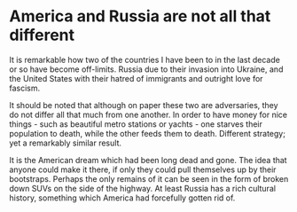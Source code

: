 America and Russia are not all that different
==================

It is remarkable how two of the countries I have been to in the last decade or so have become off-limits. Russia due to their invasion into Ukraine, and the United States with their hatred of immigrants and outright love for fascism.

It should be noted that although on paper these two are adversaries, they do not differ all that much from one another. In order to have money for nice things - such as beautiful metro stations or yachts - one starves their population to death, while the other feeds them to death. Different strategy; yet a remarkably similar result.

It is the American dream which had been long dead and gone. The idea that anyone could make it there, if only they could pull themselves up by their bootstraps. Perhaps the only remains of it can be seen in the form of broken down SUVs on the side of the highway. At least Russia has a rich cultural history, something which America had forcefully gotten rid of.


